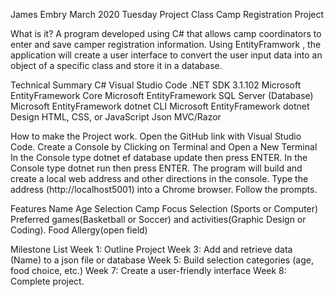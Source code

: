 James Embry
March 2020
Tuesday Project Class
Camp Registration Project

What is it?
A program developed using C# that allows camp coordinators to enter and save camper registration information.  Using EntityFramwork , the application will create a user interface to convert the user input data into an object of a specific class and store it in a database.

Technical Summary
C#
Visual Studio Code
.NET SDK  3.1.102
Microsoft EntityFramework Core
Microsoft EntityFramework SQL Server (Database)
Microsoft EntityFramework dotnet CLI
Microsoft EntityFramework dotnet Design
HTML, CSS, or JavaScript
Json
MVC/Razor

How to make the Project work.
Open the GitHub link with Visual Studio Code.
Create a Console by Clicking  on Terminal and Open a New Terminal
In the Console type dotnet ef database update then press ENTER.
In the Console type dotnet run then press ENTER.
The program will build and create a local web address and other directions in the console.
Type the address (http://localhost5001) into a Chrome browser.
Follow the prompts.

Features
Name 
Age Selection
Camp Focus Selection (Sports or Computer)
Preferred games(Basketball or Soccer) and activities(Graphic Design or Coding).
Food Allergy(open field)

Milestone List
Week 1: Outline Project
Week 3: Add and retrieve data (Name) to a json file or database
Week 5: Build selection categories (age, food choice, etc.)
Week 7: Create a user-friendly interface
Week 8: Complete project.
